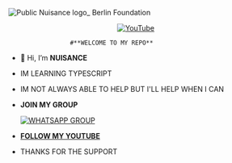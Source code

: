 <p align="center">

  

![Public Nuisance logo_ Berlin Foundation](https://user-images.githubusercontent.com/88751177/139162118-4b704ae1-d9ec-410d-824f-17ebf8acf2b5.jpg)
<p align="center">
 <a href="https://github.com/lloyd4565">
<a href="https://rebrand.ly/Public Nuisance"><img title="YouTube" src="https://img.shields.io/badge/YouTube-PUBLIC NUISANCE-red?style=for-the-badge&logo=Youtube"></a>
  
                     #**WELCOME TO MY REPO**

- 👋 Hi, I’m **NUISANCE**

- IM LEARNING TYPESCRIPT

- IM NOT ALWAYS ABLE TO HELP BUT I'LL HELP WHEN I CAN

- **JOIN MY GROUP**

   [![WHATSAPP GROUP](https://img.shields.io/badge/WhatsApp-25D366?style=for-the-badge&logo=whatsapp&logoColor=white)](https://chat.whatsapp.com/IRbdcY5Kxr0IIxfWhlpfr4)

- **[FOLLOW MY YOUTUBE](https://youtube.com/channel/UCUqkcRVD3BPzhxoERrkXWYA)**
   
- THANKS FOR THE SUPPORT
